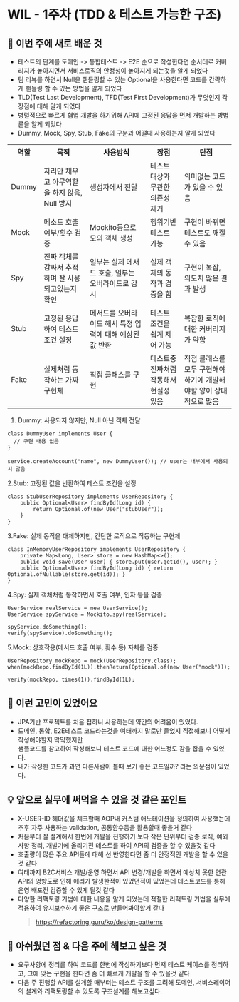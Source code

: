 # WIL - 1주차 (TDD & 테스트 가능한 구조)

## 🧠 이번 주에 새로 배운 것 
- 테스트의 단계를 도메인 -> 통합테스트 -> E2E 순으로 작성한다면 순서데로 커버리지가 높아지면서 서비스로직의 안정성이 높아지게 되는것을 알게 되었다 
- 팀 리뷰를 하면서 Null을 핸들링할 수 있는 Optional을 사용한다면 코드를 간략하게 핸들링 할 수 있는 방법을 알게 되었다
- TLD(Test Last Development), TFD(Test First Development)가 무엇인지 각 장점에 대해 알게 되었다
- 병렬적으로 빠르게 협업 개발을 하기위해 API에 고정된 응답을 먼저 개발하는 방법론을 알게 되었다  
- Dummy, Mock, Spy, Stub, Fake의 구분과 어떨때 사용하는지 알게 되었다

<table>
<tr>
    <th>역할</th>
    <th>목적</th>
    <th>사용방식</th>
    <th>장점</th>
    <th>단점</th>
</tr>
<tr>
    <td>Dummy</td>
    <td>자리만 채우고 아무역할을 하지 않음, Null 방지</td>
    <td>생성자에서 전달</td>
    <td>테스트 대상과 무관한 의존성 제거</td>
    <td>의미없는 코드가 있을 수 있음</td>
</tr>
<tr>
    <td>Mock</td>
    <td>메소드 호출여부/횟수 검증</td>
    <td>Mockito등으로 모의 객체 생성</td>
    <td>행위기반 테스트 가능</td>
    <td>구현이 바뀌면 테스트도 깨질 수 있음</td>
</tr>
<tr>
    <td>Spy</td>
    <td>진짜 객체를 감싸서 추적하며 잘 사용되고있는지 확인</td>
    <td>일부는 실제 메서드 호출, 일부는 오버라이드로 감시</td>
    <td>실제 객체의 동작과 검증을 함</td>
    <td>구현이 복잡, 의도치 않은 결과 발생</td>
</tr>
<tr>
    <td>Stub</td>
    <td>고정된 응답하여 테스트 조건 설정</td>
    <td>메서드를 오버라이드 해서 특정 입력에 대해 예상된 값 반환</td>
    <td>테스트 조건을 쉽게 제어 가능</td>
    <td>복잡한 로직에대한 커버리지가 약함</td>
</tr>
<tr>
    <td>Fake</td>
    <td>실제처럼 동작하는 가짜 구현체</td>
    <td>직접 클래스를 구현</td>
    <td>테스트중 진짜처럼 작동해서 현실성 있음</td>
    <td>직접 클래스를 모두 구현해야하기에 개발해야할 양이 상대적으로 많음</td>
</tr>
</table>

1. Dummy: 사용되지 않지만, Null 아닌 객체 전달
```
class DummyUser implements User {
  // 구현 내용 없음
}

service.createAccount("name", new DummyUser()); // user는 내부에서 사용되지 않음
```

2.Stub: 고정된 값을 반환하여 테스트 조건을 설정
```
class StubUserRepository implements UserRepository {
    public Optional<User> findById(Long id) {
        return Optional.of(new User("stubUser"));
    }
}
```
3.Fake: 실제 동작을 대체하지만, 간단한 로직으로 작동하는 구현체
```
class InMemoryUserRepository implements UserRepository {
    private Map<Long, User> store = new HashMap<>();
    public void save(User user) { store.put(user.getId(), user); }
    public Optional<User> findById(Long id) { return Optional.ofNullable(store.get(id)); }
}
```
4.Spy: 실제 객체처럼 동작하면서 호출 여부, 인자 등을 검증
```
UserService realService = new UserService();
UserService spyService = Mockito.spy(realService);

spyService.doSomething();
verify(spyService).doSomething();
```
5.Mock: 상호작용(메서드 호출 여부, 횟수 등) 자체를 검증
```
UserRepository mockRepo = mock(UserRepository.class);
when(mockRepo.findById(1L)).thenReturn(Optional.of(new User("mock")));

verify(mockRepo, times(1)).findById(1L);
```

## 💭 이런 고민이 있었어요
- JPA기반 프로젝트를 처음 접하니 사용하는데 약간의 어려움이 있었다.
- 도메인, 통합, E2E테스트 코드라는것을 여태까지 말로만 들었지 직접해보니 어떻게 작성해야할지 막막했지만<br>
샘플코드를 참고하여 작성해보니 테스트 코드에 대한 어느정도 감을 잡을 수 있었다.
- 내가 작성한 코드가 과연 다른사람이 볼때 보기 좋은 코드일까? 라는 의문점이 있었다.

## 💡 앞으로 실무에 써먹을 수 있을 것 같은 포인트
- X-USER-ID 헤더값을 체크할때 AOP내 커스텀 애노테이션을 정의하여 사용했는데 추후 자주 사용하는 validation, 공통함수등을 활용할때 좋을거 같다
- 처음부터 잘 설계해서 한번에 개발을 진행하기 보다 작은 단위부터 검증 로직, 예외사항 정리, 개발기에 올리기전 테스트를 하여 API의 검증을 할 수 있을것 같다
- 호출량이 많은 주요 API들에 대해 선 반영한다면 좀 더 안정적인 개발을 할 수 있을것 같다 
- 여태까지 B2C서비스 개발/운영 하면서 API 변경/개발을 하면서 예상치 못한 연관 API의 영향도로 인해 에러가 발생한적이 있었던적이 있었는데 테스트코드를 통해 운영 배포전 검증할 수 있게 될것 같다 
- 다양한 리팩토링 기법에 대한 내용을 알게 되었는데 적절한 리팩토링 기법을 실무에 적용하여 유지보수하기 좋은 구조로 만들어봐야할거 같다 
  >https://refactoring.guru/ko/design-patterns

## 🤔 아쉬웠던 점 & 다음 주에 해보고 싶은 것
- 요구사항에 정리를 하여 코드를 한번에 작성하기보다 먼저 테스트 케이스를 정리하고, 그에 맞는 구현을 한다면 좀 더 빠르게 개발을 할 수 있을것 같다
- 다음 주 진행할 API를 설계할 때부터는 테스트 구조를 고려해 도메인, 서비스레이어의 설계와 리팩토링할 수 있도록 구조설계를 해보고싶다. 